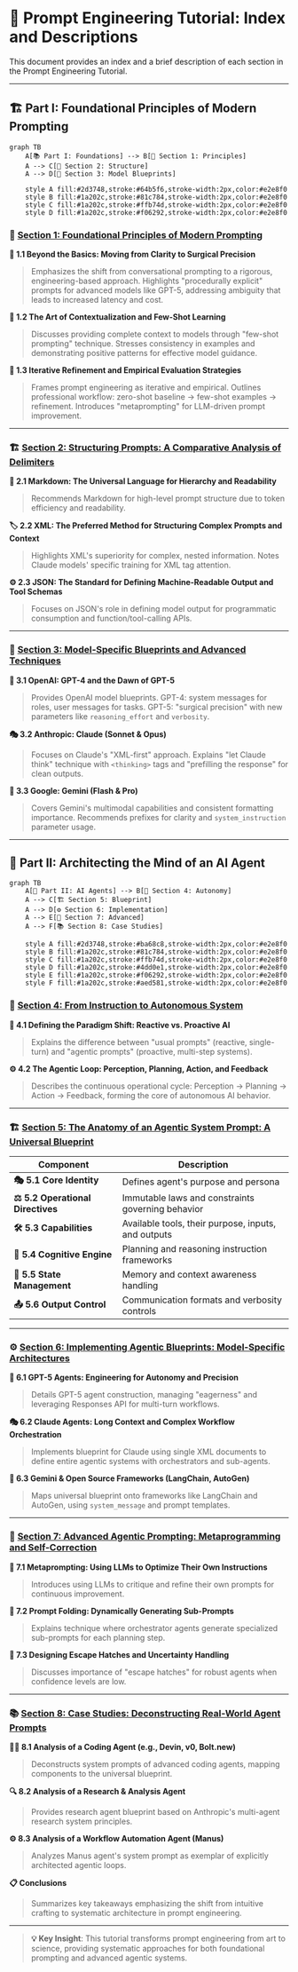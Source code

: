 # 🎯 Prompt Engineering Tutorial: Index and Descriptions

This document provides an index and a brief description of each section in the Prompt Engineering Tutorial.

---

## 🏗️ Part I: Foundational Principles of Modern Prompting

```mermaid
graph TB
    A[📚 Part I: Foundations] --> B[🎯 Section 1: Principles]
    A --> C[🔧 Section 2: Structure]
    A --> D[🚀 Section 3: Model Blueprints]
    
    style A fill:#2d3748,stroke:#64b5f6,stroke-width:2px,color:#e2e8f0
    style B fill:#1a202c,stroke:#81c784,stroke-width:2px,color:#e2e8f0
    style C fill:#1a202c,stroke:#ffb74d,stroke-width:2px,color:#e2e8f0
    style D fill:#1a202c,stroke:#f06292,stroke-width:2px,color:#e2e8f0
```

### 📖 [Section 1: Foundational Principles of Modern Prompting](Part_I_Section_1_Foundational_Principles_of_Modern_Prompting.md#foundational-principles-of-modern-prompting)

**🎯 1.1 Beyond the Basics: Moving from Clarity to Surgical Precision**
> Emphasizes the shift from conversational prompting to a rigorous, engineering-based approach. Highlights "procedurally explicit" prompts for advanced models like GPT-5, addressing ambiguity that leads to increased latency and cost.

**🎨 1.2 The Art of Contextualization and Few-Shot Learning**
> Discusses providing complete context to models through "few-shot prompting" technique. Stresses consistency in examples and demonstrating positive patterns for effective model guidance.

**🔄 1.3 Iterative Refinement and Empirical Evaluation Strategies**
> Frames prompt engineering as iterative and empirical. Outlines professional workflow: zero-shot baseline → few-shot examples → refinement. Introduces "metaprompting" for LLM-driven prompt improvement.

---

### 🏗️ [Section 2: Structuring Prompts: A Comparative Analysis of Delimiters](Part_I_Section_2_Structuring_Prompts_A_Comparative_Analysis_of_Delimiters.md#2-structuring-prompts-a-comparative-analysis-of-delimiters)

**📝 2.1 Markdown: The Universal Language for Hierarchy and Readability**
> Recommends Markdown for high-level prompt structure due to token efficiency and readability.

**🏷️ 2.2 XML: The Preferred Method for Structuring Complex Prompts and Context**
> Highlights XML's superiority for complex, nested information. Notes Claude models' specific training for XML tag attention.

**⚙️ 2.3 JSON: The Standard for Defining Machine-Readable Output and Tool Schemas**
> Focuses on JSON's role in defining model output for programmatic consumption and function/tool-calling APIs.

---

### 🚀 [Section 3: Model-Specific Blueprints and Advanced Techniques](Part_I_Section_3_Model-Specific_Blueprints_and_Advanced_Techniques.md#3-model-specific-blueprints-and-advanced-techniques)

**🤖 3.1 OpenAI: GPT-4 and the Dawn of GPT-5**
> Provides OpenAI model blueprints. GPT-4: system messages for roles, user messages for tasks. GPT-5: "surgical precision" with new parameters like `reasoning_effort` and `verbosity`.

**🎭 3.2 Anthropic: Claude (Sonnet & Opus)**
> Focuses on Claude's "XML-first" approach. Explains "let Claude think" technique with `<thinking>` tags and "prefilling the response" for clean outputs.

**💎 3.3 Google: Gemini (Flash & Pro)**
> Covers Gemini's multimodal capabilities and consistent formatting importance. Recommends prefixes for clarity and `system_instruction` parameter usage.

---

## 🤖 Part II: Architecting the Mind of an AI Agent

```mermaid
graph TB
    A[🤖 Part II: AI Agents] --> B[🔄 Section 4: Autonomy]
    A --> C[🏗️ Section 5: Blueprint]
    A --> D[⚙️ Section 6: Implementation]
    A --> E[🧠 Section 7: Advanced]
    A --> F[📚 Section 8: Case Studies]
    
    style A fill:#2d3748,stroke:#ba68c8,stroke-width:2px,color:#e2e8f0
    style B fill:#1a202c,stroke:#81c784,stroke-width:2px,color:#e2e8f0
    style C fill:#1a202c,stroke:#ffb74d,stroke-width:2px,color:#e2e8f0
    style D fill:#1a202c,stroke:#4dd0e1,stroke-width:2px,color:#e2e8f0
    style E fill:#1a202c,stroke:#f06292,stroke-width:2px,color:#e2e8f0
    style F fill:#1a202c,stroke:#aed581,stroke-width:2px,color:#e2e8f0
```

### 🎯 [Section 4: From Instruction to Autonomous System](Part_II_Section_4_From_Instruction_to_Autonomous_System.md#4-from-instruction-to-autonomous-system)

**🔄 4.1 Defining the Paradigm Shift: Reactive vs. Proactive AI**
> Explains the difference between "usual prompts" (reactive, single-turn) and "agentic prompts" (proactive, multi-step systems).

**⚙️ 4.2 The Agentic Loop: Perception, Planning, Action, and Feedback**
> Describes the continuous operational cycle: Perception → Planning → Action → Feedback, forming the core of autonomous AI behavior.

---

### 🏗️ [Section 5: The Anatomy of an Agentic System Prompt: A Universal Blueprint](Part_II_Section_5_The_Anatomy_of_an_Agentic_System_Prompt_A_Universal_Blueprint.md#5-the-anatomy-of-an-agentic-system-prompt-a-universal-blueprint)

| Component | Description |
|-----------|-------------|
| **🎭 5.1 Core Identity** | Defines agent's purpose and persona |
| **⚖️ 5.2 Operational Directives** | Immutable laws and constraints governing behavior |
| **🛠️ 5.3 Capabilities** | Available tools, their purpose, inputs, and outputs |
| **🧠 5.4 Cognitive Engine** | Planning and reasoning instruction frameworks |
| **💾 5.5 State Management** | Memory and context awareness handling |
| **📤 5.6 Output Control** | Communication formats and verbosity controls |

---

### ⚙️ [Section 6: Implementing Agentic Blueprints: Model-Specific Architectures](Part_II_Section_6_Implementing_Agentic_Blueprints_Model-Specific_Architectures.md#6-implementing-agentic-blueprints-model-specific-architectures)

**🤖 6.1 GPT-5 Agents: Engineering for Autonomy and Precision**
> Details GPT-5 agent construction, managing "eagerness" and leveraging Responses API for multi-turn workflows.

**🎭 6.2 Claude Agents: Long Context and Complex Workflow Orchestration**
> Implements blueprint for Claude using single XML documents to define entire agentic systems with orchestrators and sub-agents.

**💎 6.3 Gemini & Open Source Frameworks (LangChain, AutoGen)**
> Maps universal blueprint onto frameworks like LangChain and AutoGen, using `system_message` and prompt templates.

---

### 🧠 [Section 7: Advanced Agentic Prompting: Metaprogramming and Self-Correction](Part_II_Section_7_Advanced_Agentic_Prompting_Metaprogramming_and_Self-Correction.md#7-advanced-agentic-prompting-metaprogramming-and-self-correction)

**🔄 7.1 Metaprompting: Using LLMs to Optimize Their Own Instructions**
> Introduces using LLMs to critique and refine their own prompts for continuous improvement.

**📁 7.2 Prompt Folding: Dynamically Generating Sub-Prompts**
> Explains technique where orchestrator agents generate specialized sub-prompts for each planning step.

**🚪 7.3 Designing Escape Hatches and Uncertainty Handling**
> Discusses importance of "escape hatches" for robust agents when confidence levels are low.

---

### 📚 [Section 8: Case Studies: Deconstructing Real-World Agent Prompts](Part_II_Section_8_Case_Studies_Deconstructing_Real-World_Agent_Prompts.md#8-case-studies-deconstructing-real-world-agent-prompts)

**👨‍💻 8.1 Analysis of a Coding Agent (e.g., Devin, v0, Bolt.new)**
> Deconstructs system prompts of advanced coding agents, mapping components to the universal blueprint.

**🔍 8.2 Analysis of a Research & Analysis Agent**
> Provides research agent blueprint based on Anthropic's multi-agent research system principles.

**⚙️ 8.3 Analysis of a Workflow Automation Agent (Manus)**
> Analyzes Manus agent's system prompt as exemplar of explicitly architected agentic loops.

**📋 Conclusions**
> Summarizes key takeaways emphasizing the shift from intuitive crafting to systematic architecture in prompt engineering.

---

> **💡 Key Insight**: This tutorial transforms prompt engineering from art to science, providing systematic approaches for both foundational prompting and advanced agentic systems.